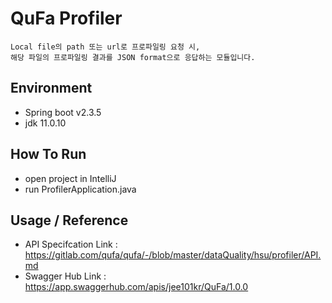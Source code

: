 # QuFa Profiler 
```
Local file의 path 또는 url로 프로파일링 요청 시,
해당 파일의 프로파일링 결과를 JSON format으로 응답하는 모듈입니다.
```

## Environment
 * Spring boot v2.3.5
 * jdk 11.0.10

## How To Run
 * open project in IntelliJ
 * run ProfilerApplication.java

## Usage / Reference
 * API Specifcation Link : https://gitlab.com/qufa/qufa/-/blob/master/dataQuality/hsu/profiler/API.md
 * Swagger Hub Link : https://app.swaggerhub.com/apis/jee101kr/QuFa/1.0.0
